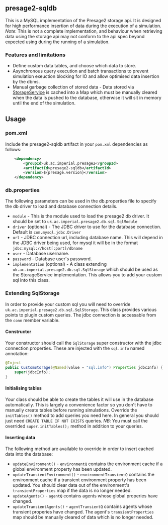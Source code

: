 ## presage2-sqldb

This is a MySQL implementation of the Presage2 storage api. It is designed for high performance insertion of data during the execution of a simulation. *Note*: This is not a complete implementation, and behaviour when retrieving data using the storage api may not conform to the api spec beyond expected using during the running of a simulation. 

### Features and limitations

 * Define custom data tables, and choose which data to store.
 * Asynchronous query execution and batch transactions to prevent simulation exeuction blocking for IO and allow optimised data insertion by the dbms.
 * Manual garbage collection of stored data - Data stored via [StorageService] is cached into a Map which must be manually cleared when the data is pushed to the database, otherwise it will sit in memory until the end of the simulation.

## Usage

### pom.xml

Include the presage2-sqldb artifact in your `pom.xml` dependencies as follows:

```xml
	<dependency>
		<groupId>uk.ac.imperial.presage2</groupId>
		<artifactId>presage2-sqldb</artifactId>
		<version>${presage.version}</version>
	</dependency>
```

### db.properties

The following parameters can be used in the db.properties file to specify the db driver to load and database connection details.

 * `module` - This is the module used to load the presage2 db driver. It should be set to `uk.ac.imperial.presage2.db.sql.SqlModule`
 * `driver` (optional) - The JDBC driver to use for the database connection. Default is `com.mysql.jdbc.Driver`
 * `url` - JDBC connection url, including database name. This will depend in the JDBC driver being used, for mysql it will be in the format `jdbc:mysql://host[:port]/dbname`
 * `user` - Database username.
 * `password` - Database user's password.
 * `implementation` (optional) - A class extending `uk.ac.imperial.presage2.db.sql.SqlStorage` which should be used as the StorageService implementation. This allows you to add your custom sql into this class.

### Extending SqlStorage

In order to provide your custom sql you will need to override `uk.ac.imperial.presage2.db.sql.SqlStorage`. This class provides various points to plugin custom queries. The jdbc connection is accessable from the `conn` member variable.

#### Constructor

Your constructor should call the `SqlStorage` super constructor with the jdbc connection properties. These are injected with the `sql.info` named annotation:

```java
@Inject
public CustomStorage(@Named(value = "sql.info") Properties jdbcInfo) {
	super(jdbcInfo);
}
```

#### Initialising tables

Your class should be able to create the tables it will use in the database automatically. This is largely a convenience factor so you don't have to manually create tables before running simulations. Override the `initTables()` method to add queries you need here. In general you should just need `CREATE TABLE IF NOT EXISTS` queries. *NB*: You must call the overrided `super.initTables();` method in addition to your queries.

#### Inserting data

The following method are available to override in order to insert cached data into the database:

 * `updateEnvironment()` - `environmentQ` contains the environment cache if a global environment property has been updated.
 * `updateTransientEnvironment()` - `environmentTransientQ` contains the environment cache if a transient environment property has been updated. You should clear data out of the environment's `transientProperties` map if the data is no longer needed.
 * `updateAgents()` - `agentQ` contains agents whose global properies have changed.
 * `updateTransientAgents()` - `agentTransientQ` contains agents whose transient properies have changed. The agent's `transientProperties` map should be manually cleared of data which is no longer needed.
 
  [StorageService]: http://dev.presage2.info/jenkins/job/presage2-develop/javadoc/reference/uk/ac/imperial/presage2/core/db/StorageService.html
